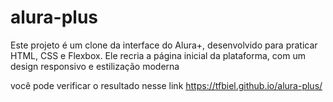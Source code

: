 # alura-plus
Este projeto é um clone da interface do Alura+, desenvolvido para praticar HTML, CSS e Flexbox. Ele recria a página inicial da plataforma, com um design responsivo e estilização moderna


você pode verificar o resultado nesse link https://tfbiel.github.io/alura-plus/
